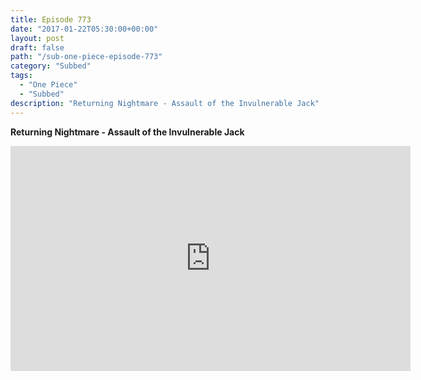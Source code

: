 ```yaml
---
title: Episode 773
date: "2017-01-22T05:30:00+00:00"
layout: post
draft: false
path: "/sub-one-piece-episode-773"
category: "Subbed"
tags:
  - "One Piece"
  - "Subbed"
description: "Returning Nightmare - Assault of the Invulnerable Jack"
---
```


**Returning Nightmare - Assault of the Invulnerable Jack**

<iframe width="640" height="360" src="https://www.rapidvideo.com/e/G6FRPGVBUO" frameborder="0" marginwidth=0 marginheight=0 scrolling=no allowfullscreen></iframe>

